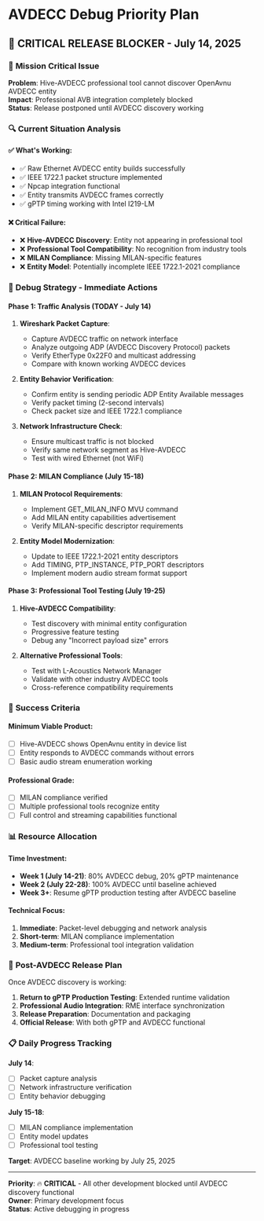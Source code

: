 # AVDECC Debug Priority Plan
## 🚨 **CRITICAL RELEASE BLOCKER** - July 14, 2025

### 🎯 **Mission Critical Issue**
**Problem**: Hive-AVDECC professional tool cannot discover OpenAvnu AVDECC entity  
**Impact**: Professional AVB integration completely blocked  
**Status**: Release postponed until AVDECC discovery working  

### 🔍 **Current Situation Analysis**

#### ✅ **What's Working**:
- ✅ Raw Ethernet AVDECC entity builds successfully
- ✅ IEEE 1722.1 packet structure implemented
- ✅ Npcap integration functional
- ✅ Entity transmits AVDECC frames correctly
- ✅ gPTP timing working with Intel I219-LM

#### ❌ **Critical Failure**:
- ❌ **Hive-AVDECC Discovery**: Entity not appearing in professional tool
- ❌ **Professional Tool Compatibility**: No recognition from industry tools
- ❌ **MILAN Compliance**: Missing MILAN-specific features
- ❌ **Entity Model**: Potentially incomplete IEEE 1722.1-2021 compliance

### 🔧 **Debug Strategy - Immediate Actions**

#### **Phase 1: Traffic Analysis (TODAY - July 14)**
1. **Wireshark Packet Capture**:
   - Capture AVDECC traffic on network interface
   - Analyze outgoing ADP (AVDECC Discovery Protocol) packets
   - Verify EtherType 0x22F0 and multicast addressing
   - Compare with known working AVDECC devices

2. **Entity Behavior Verification**:
   - Confirm entity is sending periodic ADP Entity Available messages
   - Verify packet timing (2-second intervals)
   - Check packet size and IEEE 1722.1 compliance

3. **Network Infrastructure Check**:
   - Ensure multicast traffic is not blocked
   - Verify same network segment as Hive-AVDECC
   - Test with wired Ethernet (not WiFi)

#### **Phase 2: MILAN Compliance (July 15-18)**
1. **MILAN Protocol Requirements**:
   - Implement GET_MILAN_INFO MVU command
   - Add MILAN entity capabilities advertisement
   - Verify MILAN-specific descriptor requirements

2. **Entity Model Modernization**:
   - Update to IEEE 1722.1-2021 entity descriptors
   - Add TIMING, PTP_INSTANCE, PTP_PORT descriptors
   - Implement modern audio stream format support

#### **Phase 3: Professional Tool Testing (July 19-25)**
1. **Hive-AVDECC Compatibility**:
   - Test discovery with minimal entity configuration
   - Progressive feature testing
   - Debug any "Incorrect payload size" errors

2. **Alternative Professional Tools**:
   - Test with L-Acoustics Network Manager
   - Validate with other industry AVDECC tools
   - Cross-reference compatibility requirements

### 🎯 **Success Criteria**

#### **Minimum Viable Product**:
- [ ] Hive-AVDECC shows OpenAvnu entity in device list
- [ ] Entity responds to AVDECC commands without errors
- [ ] Basic audio stream enumeration working

#### **Professional Grade**:
- [ ] MILAN compliance verified
- [ ] Multiple professional tools recognize entity
- [ ] Full control and streaming capabilities functional

### 📊 **Resource Allocation**

#### **Time Investment**:
- **Week 1 (July 14-21)**: 80% AVDECC debug, 20% gPTP maintenance
- **Week 2 (July 22-28)**: 100% AVDECC until baseline achieved
- **Week 3+**: Resume gPTP production testing after AVDECC baseline

#### **Technical Focus**:
1. **Immediate**: Packet-level debugging and network analysis
2. **Short-term**: MILAN compliance implementation
3. **Medium-term**: Professional tool integration validation

### 🚀 **Post-AVDECC Release Plan**

Once AVDECC discovery is working:
1. **Return to gPTP Production Testing**: Extended runtime validation
2. **Professional Audio Integration**: RME interface synchronization
3. **Release Preparation**: Documentation and packaging
4. **Official Release**: With both gPTP and AVDECC functional

### 📋 **Daily Progress Tracking**

**July 14**: 
- [ ] Packet capture analysis
- [ ] Network infrastructure verification
- [ ] Entity behavior debugging

**July 15-18**: 
- [ ] MILAN compliance implementation
- [ ] Entity model updates
- [ ] Professional tool testing

**Target**: AVDECC baseline working by July 25, 2025

---

**Priority**: 🔥 **CRITICAL** - All other development blocked until AVDECC discovery functional  
**Owner**: Primary development focus  
**Status**: Active debugging in progress
